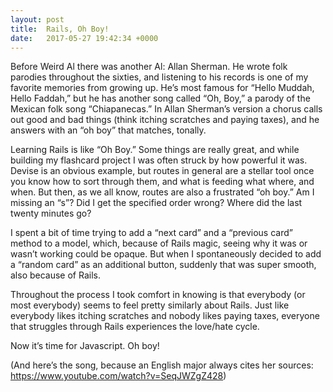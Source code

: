 ```yaml
---
layout: post
title:  Rails, Oh Boy!
date:   2017-05-27 19:42:34 +0000
---
```



Before Weird Al there was another Al: Allan Sherman. He wrote folk parodies throughout the sixties, and listening to his records is one of my favorite memories from growing up. He’s most famous for “Hello Muddah, Hello Faddah,” but he has another song called “Oh, Boy,” a parody of the Mexican folk song “Chiapanecas.” In Allan Sherman’s version a chorus calls out good and bad things (think itching scratches and paying taxes), and he answers with an “oh boy” that matches, tonally. 
 
Learning Rails is like “Oh Boy.” Some things are really great, and while building my flashcard project I was often struck by how powerful it was. Devise is an obvious example, but routes in general are a stellar tool once you know how to sort through them, and what is feeding what where, and when. But then, as we all know, routes are also a frustrated “oh boy.” Am I missing an “s”? Did I get the specified order wrong? Where did the last twenty minutes go?
 
I spent a bit of time trying to add a “next card” and a “previous card” method to a model, which, because of Rails magic, seeing why it was or wasn’t working could be opaque. But when I spontaneously decided to add a “random card” as an additional button, suddenly that was super smooth, also because of Rails. 
 
Throughout the process I took comfort in knowing is that everybody (or most everybody) seems to feel pretty similarly about Rails. Just like everybody likes itching scratches and nobody likes paying taxes, everyone that struggles through Rails experiences the love/hate cycle. 
 
Now it’s time for Javascript. Oh boy! 
 
(And here’s the song, because an English major always cites her sources: https://www.youtube.com/watch?v=SeqJWZgZ428)

